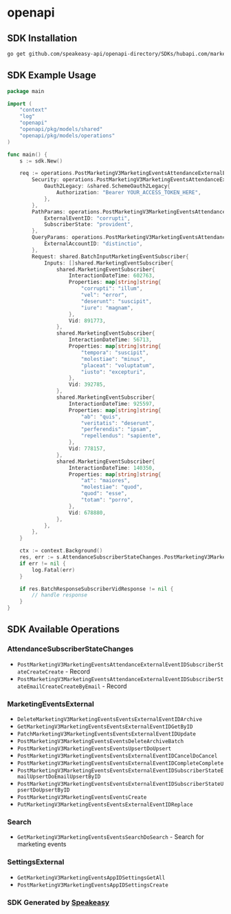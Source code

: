 # openapi

<!-- Start SDK Installation -->
## SDK Installation

```bash
go get github.com/speakeasy-api/openapi-directory/SDKs/hubapi.com/marketing/v3/go
```
<!-- End SDK Installation -->

## SDK Example Usage
<!-- Start SDK Example Usage -->
```go
package main

import (
    "context"
    "log"
    "openapi"
    "openapi/pkg/models/shared"
    "openapi/pkg/models/operations"
)

func main() {
    s := sdk.New()

    req := operations.PostMarketingV3MarketingEventsAttendanceExternalEventIDSubscriberStateCreateCreateRequest{
        Security: operations.PostMarketingV3MarketingEventsAttendanceExternalEventIDSubscriberStateCreateCreateSecurity{
            Oauth2Legacy: &shared.SchemeOauth2Legacy{
                Authorization: "Bearer YOUR_ACCESS_TOKEN_HERE",
            },
        },
        PathParams: operations.PostMarketingV3MarketingEventsAttendanceExternalEventIDSubscriberStateCreateCreatePathParams{
            ExternalEventID: "corrupti",
            SubscriberState: "provident",
        },
        QueryParams: operations.PostMarketingV3MarketingEventsAttendanceExternalEventIDSubscriberStateCreateCreateQueryParams{
            ExternalAccountID: "distinctio",
        },
        Request: shared.BatchInputMarketingEventSubscriber{
            Inputs: []shared.MarketingEventSubscriber{
                shared.MarketingEventSubscriber{
                    InteractionDateTime: 602763,
                    Properties: map[string]string{
                        "corrupti": "illum",
                        "vel": "error",
                        "deserunt": "suscipit",
                        "iure": "magnam",
                    },
                    Vid: 891773,
                },
                shared.MarketingEventSubscriber{
                    InteractionDateTime: 56713,
                    Properties: map[string]string{
                        "tempora": "suscipit",
                        "molestiae": "minus",
                        "placeat": "voluptatum",
                        "iusto": "excepturi",
                    },
                    Vid: 392785,
                },
                shared.MarketingEventSubscriber{
                    InteractionDateTime: 925597,
                    Properties: map[string]string{
                        "ab": "quis",
                        "veritatis": "deserunt",
                        "perferendis": "ipsam",
                        "repellendus": "sapiente",
                    },
                    Vid: 778157,
                },
                shared.MarketingEventSubscriber{
                    InteractionDateTime: 140350,
                    Properties: map[string]string{
                        "at": "maiores",
                        "molestiae": "quod",
                        "quod": "esse",
                        "totam": "porro",
                    },
                    Vid: 678880,
                },
            },
        },
    }

    ctx := context.Background()
    res, err := s.AttendanceSubscriberStateChanges.PostMarketingV3MarketingEventsAttendanceExternalEventIDSubscriberStateCreateCreate(ctx, req)
    if err != nil {
        log.Fatal(err)
    }

    if res.BatchResponseSubscriberVidResponse != nil {
        // handle response
    }
}
```
<!-- End SDK Example Usage -->

<!-- Start SDK Available Operations -->
## SDK Available Operations


### AttendanceSubscriberStateChanges

* `PostMarketingV3MarketingEventsAttendanceExternalEventIDSubscriberStateCreateCreate` - Record
* `PostMarketingV3MarketingEventsAttendanceExternalEventIDSubscriberStateEmailCreateCreateByEmail` - Record

### MarketingEventsExternal

* `DeleteMarketingV3MarketingEventsEventsExternalEventIDArchive`
* `GetMarketingV3MarketingEventsEventsExternalEventIDGetByID`
* `PatchMarketingV3MarketingEventsEventsExternalEventIDUpdate`
* `PostMarketingV3MarketingEventsEventsDeleteArchiveBatch`
* `PostMarketingV3MarketingEventsEventsUpsertDoUpsert`
* `PostMarketingV3MarketingEventsEventsExternalEventIDCancelDoCancel`
* `PostMarketingV3MarketingEventsEventsExternalEventIDCompleteComplete`
* `PostMarketingV3MarketingEventsEventsExternalEventIDSubscriberStateEmailUpsertDoEmailUpsertByID`
* `PostMarketingV3MarketingEventsEventsExternalEventIDSubscriberStateUpsertDoUpsertByID`
* `PostMarketingV3MarketingEventsEventsCreate`
* `PutMarketingV3MarketingEventsEventsExternalEventIDReplace`

### Search

* `GetMarketingV3MarketingEventsEventsSearchDoSearch` - Search for marketing events

### SettingsExternal

* `GetMarketingV3MarketingEventsAppIDSettingsGetAll`
* `PostMarketingV3MarketingEventsAppIDSettingsCreate`
<!-- End SDK Available Operations -->

### SDK Generated by [Speakeasy](https://docs.speakeasyapi.dev/docs/using-speakeasy/client-sdks)
